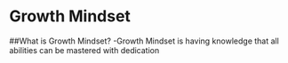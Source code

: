 # Growth Mindset

##What is Growth Mindset?
-Growth Mindset is having knowledge that all abilities can be mastered with dedication
